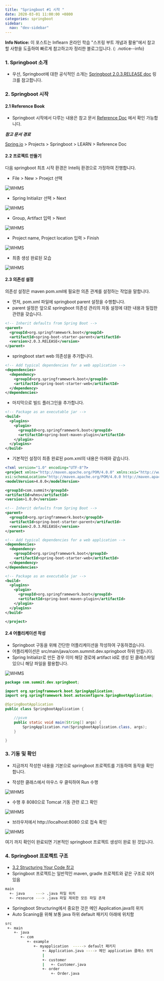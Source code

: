 ```yaml
---
title: "Springboot #1 시작 "
date: 2020-03-01 11:00:00 +0800
categories: springboot
sidebar:
  nav: "dev-sidebar"
---
```


**Info Notice:** 이 포스트는 Inflearn 온라인 학습 "스프링 부트 개념과 활용"에서 참고할 사항을 도출하여 빠르게 참고하고자 정리한 블로그입니다.
{: .notice--info}

### 1. Springboot 소개

- 우선, Springboot에 대한 공식적인 소개는 
[Springboot 2.0.3.RELEASE doc](https://docs.spring.io/spring-boot/docs/2.0.2.RELEASE/reference/htmlsingle/#getting-started-introducing-spring-boot)
링크를 참고합니다.

### 2. Springboot 시작


#### 2.1 Reference Book

- Springboot 시작에서 다루는 내용은 참고 문서
[Reference Doc](https://docs.spring.io/spring-boot/docs/2.0.3.RELEASE/reference/htmlsingle/#getting-started-maven-installation) 
에서 확인 가능합니다.
   
***참고 문서 경로***
   
[Spring.io](https://spring.io) > Projects > Springboot > LEARN > Reference Doc
   
#### 2.2 프로젝트 만들기

다음 springboot 최초 시작 환경은 Intellij 환경으로 가정하여 진행합니다. <br>

- File > New > Proejct 선택

![WHMS](/assets/images/springboot/WHMS52001.png)

- Spring Initializr 선택 > Next

![WHMS](/assets/images/springboot/WHMS52002.png)

- Group, Artifact 입력 > Next

![WHMS](/assets/images/springboot/WHMS52003.png)

- Project name, Project location 입력 > Finish

![WHMS](/assets/images/springboot/WHMS52004.png)

- 최종 생성 완료된 모습 

![WHMS](/assets/images/springboot/WHMS52005.png)

#### 2.3 의존성 설정

의존성 설정은 maven pom.xml에 필요한 의존 관계를 설정하는 작업을 말합니다. <br>
 
- 먼저, pom.xml 파일에 springboot parent 설정을 수행합니다.
- parent 설정은 앞으로 springboot 의존성 관리의 자동 설정에 대한 내용과 밀접한 관련을 갖습니다.

```xml
<!-- Inherit defaults from Spring Boot -->
<parent>
  <groupId>org.springframework.boot</groupId>
  <artifactId>spring-boot-starter-parent</artifactId>
  <version>2.0.3.RELEASE</version>
</parent>
```

- springboot start web 의존성을 추가합니다.

```xml 
<!-- Add typical dependencies for a web application -->
<dependencies>
  <dependency>
    <groupId>org.springframework.boot</groupId>
    <artifactId>spring-boot-starter-web</artifactId>
  </dependency>
</dependencies>
```

- 마지막으로 빌드 플러그인을 추가합니다.

```xml 
<!-- Package as an executable jar -->
<build>
  <plugins>
    <plugin>
      <groupId>org.springframework.boot</groupId>
      <artifactId>spring-boot-maven-plugin</artifactId>
    </plugin>
  </plugins>
</build>
```

- 기본적인 설정이 최종 완료된 pom.xml의 내용은 아래와 같습니다.

```xml 
<?xml version="1.0" encoding="UTF-8"?>
<project xmlns="http://maven.apache.org/POM/4.0.0" xmlns:xsi="http://www.w3.org/2001/XMLSchema-instance"
xsi:schemaLocation="http://maven.apache.org/POM/4.0.0 http://maven.apache.org/xsd/maven-4.0.0.xsd">
<modelVersion>4.0.0</modelVersion>

<groupId>com.summit</groupId>
<artifactId>whms</artifactId>
<version>1.0.0</version>

<!-- Inherit defaults from Spring Boot -->
<parent>
  <groupId>org.springframework.boot</groupId>
  <artifactId>spring-boot-starter-parent</artifactId>
  <version>2.0.3.RELEASE</version>
</parent>

<!-- Add typical dependencies for a web application -->
<dependencies>
  <dependency>
    <groupId>org.springframework.boot</groupId>
    <artifactId>spring-boot-starter-web</artifactId>
  </dependency>
</dependencies>

<!-- Package as an executable jar -->
<build>
  <plugins>
    <plugin>
      <groupId>org.springframework.boot</groupId>
      <artifactId>spring-boot-maven-plugin</artifactId>
    </plugin>
  </plugins>
</build>

</project>
```

#### 2.4 어플리케이션 작성

- Springboot 구동을 위해 간단한 어플리케이션을 작성하여 구동하겠습니다.
- 어플리케이션은 src/main/java/com.summit.dev.springboot 하위 만듭니다.
- Spring Initializr로 만든 경우 이미 해당 경로에 artifact id로 생성 된 클래스파일 있으니 해당 파일을 활용합니다.

![WHMS](/assets/images/springboot/WHMS52006.png)
   
```java 
package com.summit.dev.springboot;

import org.springframework.boot.SpringApplication;
import org.springframework.boot.autoconfigure.SpringBootApplication;

@SpringBootApplication
public class SpringbootApplication {

    //psvm
    public static void main(String[] args) {        
        SpringApplication.run(SpringbootApplication.class, args);
    }

}
```

### 3. 기동 및 확인 

- 지금까지 작성한 내용을 기본으로 springboot 프로젝트를 기동하여 동작을 확인 합니다.

- 작성한 클래스에서 마우스 우 클릭하여 Run 수행

![WHMS](/assets/images/springboot/WHMS52007.png)

- 수행 후 8080으로 Tomcat 기동 관련 로그 확인 

![WHMS](/assets/images/springboot/WHMS52008.png)

- 브라우저에서 http://localhost:8080 으로 접속 확인 

![WHMS](/assets/images/springboot/WHMS52009.png)

여기 까지 확인이 완료되면 기본적인 springboot 프로젝트 생성이 완료 된 것입니다.
  
### 4. Springboot 프로젝트 구조

- [3.2 Structuring Your Code 참고](https://docs.spring.io/spring-boot/docs/current/reference/htmlsingle/#using-boot-structuring-your-code)
- Springboot 프로젝트는 일반적인 maven, gradle 프로젝트와 같은 구조로 되어 있음

```sh 
main
  +- java     ---> .java 파일 위치
  +- resource ---> .java 파일 제외한 모든 파일 존재
```

- Springboot Structuring에서 중요한 것은 메인 Application.java의 위치
- Auto Scaning을 위해 보통 java 하위 default 패키지 아래에 위치함

```sh 
src
 +- main
    +- java 
       +- com
          +- example
             +- myapplication  -----> default 패키지 
                 +- Application.java ----> 메인 application 클래스 위치 
                 |
                 +- customer
                 |   +- Customer.java
                 +- order
                     +- Order.java
```
